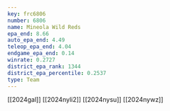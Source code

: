 ```yaml
---
key: frc6806
number: 6806
name: Mineola Wild Reds
epa_end: 8.66
auto_epa_end: 4.49
teleop_epa_end: 4.04
endgame_epa_end: 0.14
winrate: 0.2727
district_epa_rank: 1344
district_epa_percentile: 0.2537
type: Team
---
```

[[2024gal]]
[[2024nyli2]]
[[2024nysu]]
[[2024nywz]]
